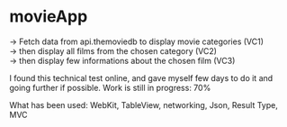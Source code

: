 # movieApp

-> Fetch data from api.themoviedb to display movie categories (VC1)  
-> then display all films from the chosen category (VC2)     
-> then display few informations about the chosen film (VC3) 

I found this technical test online, and gave myself few days to do it and going further if possible.
Work is still in progress: 70%   
  
What has been used: WebKit, TableView, networking, Json, Result Type, MVC

